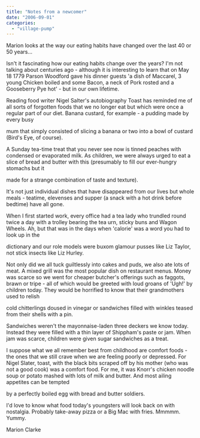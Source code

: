 ```yaml
---
title: "Notes from a newcomer"
date: "2006-09-01"
categories: 
  - "village-pump"
---
```


Marion looks at the way our eating habits have changed over the last 40 or 50 years...

Isn't it fascinating how our eating habits change over the years? I'm not talking about centuries ago - although it is interesting to learn that on May 18 1779 Parson Woodford gave his dinner guests 'a dish of Maccarel, 3 young Chicken boiled and some Bacon, a neck of Pork rosted and a Gooseberry Pye hot' - but in our own lifetime.

Reading food writer Nigel Salter's autobiography Toast has reminded me of all sorts of forgotten foods that we no longer eat but which were once a regular part of our diet. Banana custard, for example - a pudding made by every busy

mum that simply consisted of slicing a banana or two into a bowl of custard (Bird's Eye, of course).

A Sunday tea-time treat that you never see now is tinned peaches with condensed or evaporated milk. As children, we were always urged to eat a slice of bread and butter with this (presumably to fill our ever-hungry stomachs but it

made for a strange combination of taste and texture).

It's not just individual dishes that have disappeared from our lives but whole meals - teatime, elevenses and supper (a snack with a hot drink before bedtime) have all gone.

When I first started work, every office had a tea lady who trundled round twice a day with a trolley bearing the tea urn, sticky buns and Wagon Wheels. Ah, but that was in the days when 'calorie' was a word you had to look up in the

dictionary and our role models were buxom glamour pusses like Liz Taylor, not stick insects like Liz Hurley.

Not only did we all tuck guiltlessly into cakes and puds, we also ate lots of meat. A mixed grill was the most popular dish on restaurant menus. Money was scarce so we went for cheaper butcher's offerings such as faggots, brawn or tripe - all of which would be greeted with loud groans of 'Ugh!' by children today. They would be horrified to know that their grandmothers used to relish

cold chitterlings doused in vinegar or sandwiches filled with winkles teased from their shells with a pin.

Sandwiches weren't the mayonnaise-laden three deckers we know today. Instead they were filled with a thin layer of Shippham's paste or jam. When jam was scarce, children were given sugar sandwiches as a treat.

I suppose what we all remember best from childhood are comfort foods - the ones that we still crave when we are feeling poorly or depressed. For Nigel Slater, toast, with the black bits scraped off by his mother (who was not a good cook) was a comfort food. For me, it was Knorr's chicken noodle soup or potato mashed with lots of milk and butter. And most ailing appetites can be tempted

by a perfectly boiled egg with bread and butter soldiers.

I'd love to know what food today's youngsters will look back on with nostalgia. Probably take-away pizza or a Big Mac with fries. Mmmmm. Yummy.

Marion Clarke
